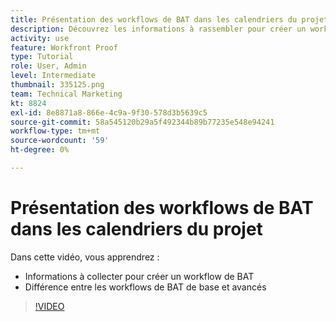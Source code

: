 ```yaml
---
title: Présentation des workflows de BAT dans les calendriers du projet
description: Découvrez les informations à rassembler pour créer un workflow de BAT et la différence entre les workflows de base et les workflows avancés dans [!DNL  Workfront].
activity: use
feature: Workfront Proof
type: Tutorial
role: User, Admin
level: Intermediate
thumbnail: 335125.png
team: Technical Marketing
kt: 8824
exl-id: 8e8871a8-866e-4c9a-9f30-578d3b5639c5
source-git-commit: 58a545120b29a5f492344b89b77235e548e94241
workflow-type: tm+mt
source-wordcount: '59'
ht-degree: 0%

---
```


# Présentation des workflows de BAT dans les calendriers du projet

Dans cette vidéo, vous apprendrez :

* Informations à collecter pour créer un workflow de BAT
* Différence entre les workflows de BAT de base et avancés

>[!VIDEO](https://video.tv.adobe.com/v/335125/?quality=12)



